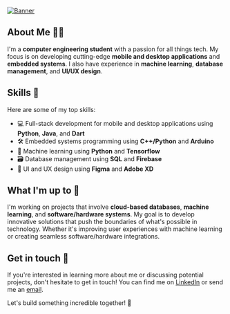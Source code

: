 [![Banner](https://user-images.githubusercontent.com/55541726/221504061-696d62e8-0530-4b07-a42f-5d67793d7d9b.gif)](https://github.com/jonsonkurt)


## About Me 🧑‍💻

I'm a **computer engineering student** with a passion for all things tech. My focus is on developing cutting-edge **mobile and desktop applications** and **embedded systems**. I also have experience in **machine learning**, **database management**, and **UI/UX design**.

## Skills 🚀

Here are some of my top skills:

- 💻 Full-stack development for mobile and desktop applications using **Python**, **Java**, and **Dart**
- 🛠️ Embedded systems programming using **C++/Python** and **Arduino**
- 🤖 Machine learning using **Python** and **Tensorflow**
- 🗃️ Database management using **SQL** and **Firebase**
- 🎨 UI and UX design using **Figma** and **Adobe XD**

## What I'm up to 🤔

I'm working on projects that involve **cloud-based databases**, **machine learning**, and **software/hardware systems**. My goal is to develop innovative solutions that push the boundaries of what's possible in technology. Whether it's improving user experiences with machine learning or creating seamless software/hardware integrations.

## Get in touch 📩

If you're interested in learning more about me or discussing potential projects, don't hesitate to get in touch! You can find me on [LinkedIn](https://www.linkedin.com/in/kurt-jalen-jonson-149874137) or send me an [email](mailto:kurtjalen.jonson@cvsu.edu.ph).

Let's build something incredible together! 🚀
